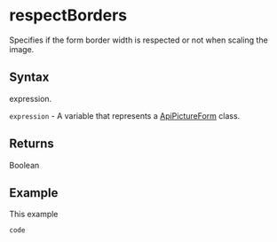 # respectBorders

Specifies if the form border width is respected or not when scaling the image.

## Syntax

expression.

`expression` - A variable that represents a [ApiPictureForm](../ApiPictureForm.md) class.

## Returns

Boolean

## Example

This example

```javascript
code
```